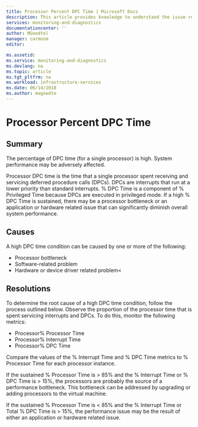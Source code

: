 ```yaml
---
title: Processor Percent DPC Time | Microsoft Docs
description: This article provides knowledge to understand the issue reported, what are the possible causes, and how to resolve the health issue identified by Azure Monitor VM Health.
services: monitoring-and-diagnostics
documentationcenter: ''
author: MGoedtel
manager: carmonm
editor: 

ms.assetid: 
ms.service: monitoring-and-diagnostics
ms.devlang: na
ms.topic: article
ms.tgt_pltfrm: na
ms.workload: infrastructure-services
ms.date: 06/14/2018
ms.author: magoedte
---
```


# Processor Percent DPC Time 

## Summary

The percentage of DPC time (for a single processor) is high. System performance may be adversely affected.

Processor DPC time is the time that a single processor spent receiving and servicing deferred procedure calls (DPCs). DPCs are interrupts that run at a lower priority than standard interrupts. % DPC Time is a component of % Privileged Time because DPCs are executed in privileged mode. If a high % DPC Time is sustained, there may be a processor bottleneck or an application or hardware related issue that can significantly diminish overall system performance.

## Causes

A high DPC time condition can be caused by one or more of the following:

- Processor bottleneck
- Software-related problem
- Hardware or device driver related problem<

## Resolutions

To determine the root cause of a high DPC time condition, follow the process outlined below. Observe the proportion of the processor time that is spent servicing interrupts and DPCs. To do this, monitor the following metrics:

- Processor\% Processor Time
- Processor\% Interrupt Time
- Processor\% DPC Time

Compare the values of the % Interrupt Time and % DPC Time metrics to % Processor Time for each processor instance.

If the sustained % Processor Time is > 85% and the % Interrupt Time or % DPC Time is > 15%, the processors are probably the source of a performance bottleneck. This bottleneck can be addressed by upgrading or adding processors to the virtual machine.

If the sustained % Processor Time is < 85% and the % Interrupt Time or Total % DPC Time is > 15%, the performance issue may be the result of either an application or hardware related issue.